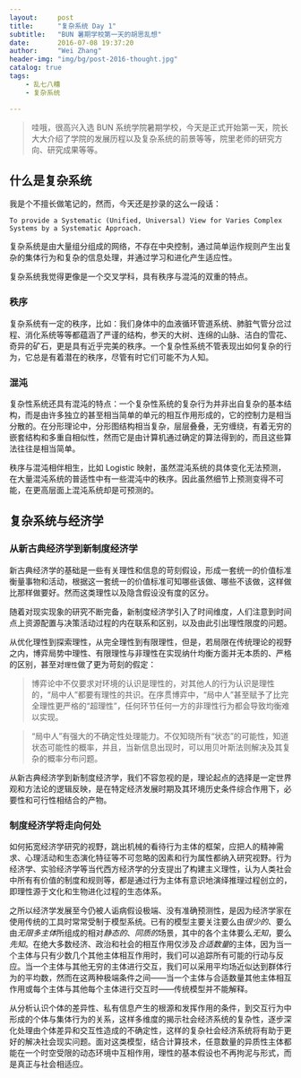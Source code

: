 ```yaml
---
layout:     post
title:      "复杂系统 Day 1"
subtitle:   "BUN 暑期学校第一天的胡思乱想"
date:       2016-07-08 19:37:20
author:     "Wei Zhang"
header-img: "img/bg/post-2016-thought.jpg"
catalog: true
tags:
    - 乱七八糟
    - 复杂系统   

---
```


>哇哦，很高兴入选 BUN 系统学院暑期学校，今天是正式开始第一天，院长大大介绍了学院的发展历程以及复杂系统的前景等等，院里老师的研究方向、研究成果等等。
>

## 什么是复杂系统

我是个不擅长做笔记的，然而，今天还是抄录的这么一段话：

`To provide a Systematic (Unified, Universal) View for Varies Complex Systems by a Systematic Approach.`

复杂系统是由大量组分组成的网络，不存在中央控制，通过简单运作规则产生出复杂的集体行为和复杂的信息处理，并通过学习和进化产生适应性。

复杂系统我觉得更像是一个交叉学科，具有秩序与混沌的双重的特点。 

### 秩序

复杂系统有一定的秩序，比如：我们身体中的血液循环管道系统、肺脏气管分岔过程、消化系统等等都蕴涵了严谨的结构，参天的大树、连绵的山脉、洁白的雪花、奇异的矿石，更是具有近乎完美的秩序。一个复杂性系统不管表现出如何复杂的行为，它总是有着潜在的秩序，尽管有时它们可能不为人知。

### 混沌

复杂性系统还具有混沌的特点：一个复杂性系统的复杂行为并非出自复杂的基本结构，而是由许多独立的甚至相当简单的单元的相互作用形成的，它的控制力是相当分散的。在分形理论中，分形图结构相当复杂，层层叠叠，无穷缠绕，有着无穷的嵌套结构和多重自相似性，然而它是由计算机通过确定的算法得到的，而且这些算法往往是相当简单。

秩序与混沌相伴相生，比如 Logistic 映射，虽然混沌系统的具体变化无法预测，在大量混沌系统的普适性中有一些混沌中的秩序。因此虽然细节上预测变得不可能，在更高层面上混沌系统却是可预测的。

## 复杂系统与经济学

### 从新古典经济学到新制度经济学

新古典经济学的基础是一些有关理性和信息的苛刻假设，形成一套统一的价值标准衡量事物和活动，根据这一套统一的价值标准可知哪些该做、哪些不该做，这样做比那样做要好。然而这类理性以及隐含假设没有度的区分。

随着对现实现象的研究不断完备，新制度经济学引入了时间维度，人们注意到时间点上资源配置与决策活动过程的内在联系和区别，以及由此引出理性限度的问题。

从优化理性到探索理性，从完全理性到有限理性，但是，若局限在传统理论的视野之内，博弈局势中理性、有限理性与非理性在实现纳什均衡方面并无本质的、严格的区别，甚至对`理性`做了更为苛刻的假定：

>博弈论中不仅要求对环境的认识是理性的，对其他人的行为认识是理性的，“局中人”都要有理性的共识。在序贯博弈中，“局中人”甚至赋予了比完全理性更严格的“超理性”，任何环节任何一方的非理性行为都会导致均衡难以实现。

>“局中人”有强大的不确定性处理能力。不仅知晓所有“状态”的可能性，知道状态可能性的概率，并且，当新信息出现时，可以用贝叶斯法则解决及其复杂的概率分布问题。

从新古典经济学到新制度经济学，我们不容忽视的是，理论起点的选择是一定世界观和方法论的逻辑反映，是在特定经济发展时期及其环境历史条件综合作用下，必要性和可行性相结合的产物。

### 制度经济学将走向何处

如何拓宽经济学研究的视野，跳出机械的看待行为主体的框架，应把人的精神需求、心理活动和生态演化特征等不可忽略的因素和行为属性都纳入研究视野。行为经济学、实验经济学等当代西方经济学的分支提出了构建主义理性，认为人类社会中所有有价值的制度和规则等，都是通过行为主体有意识地演绎推理过程创立的，即理性源于文化和生物进化过程的生态体系。

之所以经济学发展至今仍被人诟病假设极端、没有准确预测性，是因为经济学家在使用传统的工具时常常受制于模型系统。已有的模型主要关注要么由*很少的*、要么由*无限多主体*所组成的相对*静态的*、*同质的*场景，其中的各个主体要么*无知*，要么*先知*。在绝大多数经济、政治和社会的相互作用仅涉及*合适数量*的主体，因为当一个主体与只有少数几个其他主体相互作用时，我们可以追踪所有可能的行动与反应。当一个主体与其他无穷的主体进行交互，我们可以采用平均场近似达到群体行为的平均数，然而在这两种极端条件之间——当一个主体与合适数量其他主体相互作用或每个主体与其他每个主体进行交互时——传统模型并不能解释。

从分析认识个体的差异性、私有信息产生的根源和发挥作用的条件，到交互行为中形成的个体与集体行为的关系，这样多维度的揭示社会经济系统的复杂性，逐步深化处理由个体差异和交互性造成的不确定性，这样的复杂社会经济系统将有助于更好的解决社会现实问题。面对这类模型，结合计算技术，任意数量的异质性主体都能在一个时空受限的动态环境中互相作用，理性的基本假设也不再拘泥与形式，而是真正与社会相适应。



